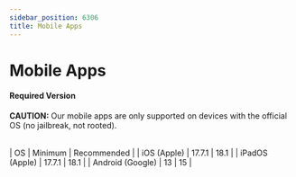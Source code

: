 ```yaml
---
sidebar_position: 6306
title: Mobile Apps
---
```


# Mobile Apps

#### Required Version

**CAUTION:** Our mobile apps are only supported on devices with the official OS (no jailbreak, not rooted).

|  |  |  |
| --- | --- | --- |

| OS | Minimum | Recommended |
| iOS (Apple) | 17.7.1 | 18.1 |
| iPadOS (Apple) | 17.7.1 | 18.1 |
| Android (Google) | 13 | 15 |